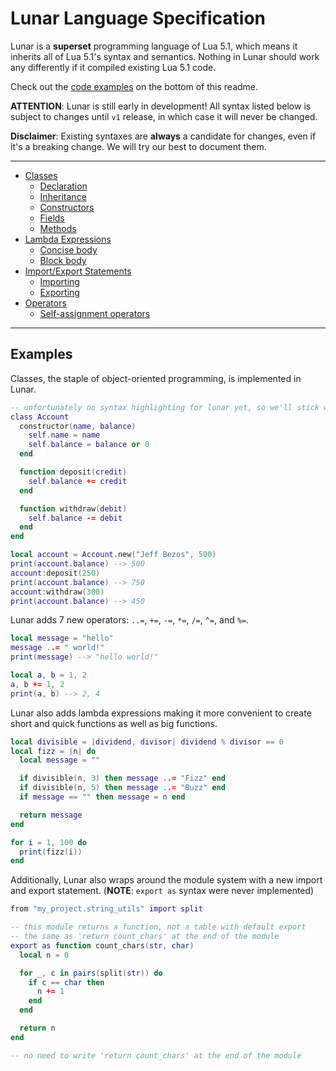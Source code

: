 # Lunar Language Specification
Lunar is a **superset** programming language of Lua 5.1, which means it inherits all of Lua 5.1's syntax and semantics. Nothing in Lunar should work any differently if it compiled existing Lua 5.1 code.

Check out the [code examples](#examples) on the bottom of this readme.

**ATTENTION**: Lunar is still early in development! All syntax listed below is subject to changes until `v1` release, in which case it will never be changed.

**Disclaimer**: Existing syntaxes are **always** a candidate for changes, even if it's a breaking change. We will try our best to document them.

---

  - [Classes](/doc/classes.md)
    - [Declaration](/doc/classes.md#declaration)
    - [Inheritance](/doc/classes.md#inheritance)
    - [Constructors](/doc/classes.md#constructors)
    - [Fields](/doc/classes.md#fields)
    - [Methods](/doc/classes.md/#methods)
  - [Lambda Expressions](/doc/lambda.md)
    - [Concise body](/doc/lambda.md#concise-body)
    - [Block body](/doc/lambda.md#block-body)
  - [Import/Export Statements](/doc/import-export.md)
    - [Importing](/doc/import-export.md#importing)
    - [Exporting](/doc/import-export.md#exporting)
  - [Operators](/doc/operators.md)
    - [Self-assignment operators](/doc/operators.md#self-assignment-operators)

---

## Examples
Classes, the staple of object-oriented programming, is implemented in Lunar.
```lua
-- unfortunately no syntax highlighting for lunar yet, so we'll stick with lua
class Account
  constructor(name, balance)
    self.name = name
    self.balance = balance or 0
  end

  function deposit(credit)
    self.balance += credit
  end

  function withdraw(debit)
    self.balance -= debit
  end
end

local account = Account.new("Jeff Bezos", 500)
print(account.balance) --> 500
account:deposit(250)
print(account.balance) --> 750
account:withdraw(300)
print(account.balance) --> 450
```

Lunar adds 7 new operators: `..=`, `+=`, `-=`, `*=`, `/=`, `^=`, and `%=`.
```lua
local message = "hello"
message ..= " world!"
print(message) --> "hello world!"

local a, b = 1, 2
a, b += 1, 2
print(a, b) --> 2, 4
```

Lunar also adds lambda expressions making it more convenient to create short and quick functions as well as big functions.
```lua
local divisible = |dividend, divisor| dividend % divisor == 0
local fizz = |n| do
  local message = ""

  if divisible(n, 3) then message ..= "Fizz" end
  if divisible(n, 5) then message ..= "Buzz" end
  if message == "" then message = n end

  return message
end

for i = 1, 100 do
  print(fizz(i))
end
```

Additionally, Lunar also wraps around the module system with a new import and export statement. (**NOTE**: `export as` syntax were never implemented)
```lua
from "my_project.string_utils" import split

-- this module returns a function, not a table with default export
-- the same as 'return count_chars' at the end of the module
export as function count_chars(str, char)
  local n = 0

  for _, c in pairs(split(str)) do
    if c == char then
      n += 1
    end
  end

  return n
end

-- no need to write 'return count_chars' at the end of the module
```
